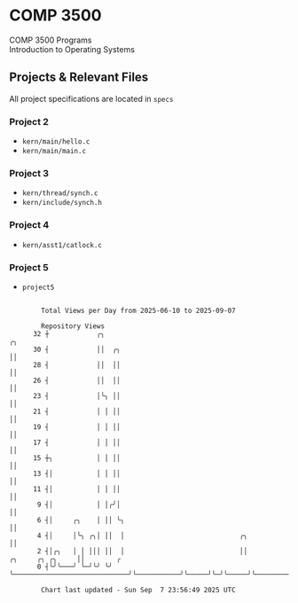 # COMP 3500
COMP 3500 Programs  
Introduction to Operating Systems  
## Projects & Relevant Files
All project specifications are located in `specs`
### Project 2
- `kern/main/hello.c`
- `kern/main/main.c`
### Project 3
- `kern/thread/synch.c`
- `kern/include/synch.h`
### Project 4
- `kern/asst1/catlock.c`
### Project 5
- `project5`

```

        Total Views per Day from 2025-06-10 to 2025-09-07

        Repository Views
      32 ┼            ╭╮                                                                ╭╮
      30 ┤            ││  ╭╮                                                            ││
      28 ┤            ││  ││                                                            ││
      26 ┤            ││  ││                                                            ││
      23 ┤            │╰╮ ││                                                            ││
      21 ┤            │ │ ││                                                            ││
      19 ┤            │ │ ││                                                            ││
      17 ┤            │ │ ││                                                            ││
      15 ┼╮           │ │ ││                                                            ││
      13 ┤│           │ │ ││                                                            ││
      11 ┤│           │ │ ││                                                            ││
       9 ┤│           │ │╭╯│                                                            ││
       6 ┤│     ╭╮    │ ││ ╰╮                                                           ││
       4 ┤│     │╰╮ ╭╮│ ││  │                             ╭╮                            ││
       2 ┤│╭╮   │ │ │││ ││  │                             ││           ╭╮     ╭╮ ╭╮     ││        ╭
       0 ┤╰╯╰───╯ ╰─╯╰╯ ╰╯  ╰─────────────────────────────╯╰───────────╯╰─────╯╰─╯╰─────╯╰────────╯

        Chart last updated - Sun Sep  7 23:56:49 2025 UTC
        
```
